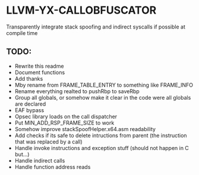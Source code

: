 # LLVM-YX-CALLOBFUSCATOR

Transparently integrate stack spoofing and indirect syscalls if possible at compile time

## TODO:
* Rewrite this readme
* Document functions
* Add thanks
* Mby rename from FRAME_TABLE_ENTRY to something like FRAME_INFO
* Rename everything realted to pushRbp to saveRbp
* Group all globals, or somehow make it clear in the code were all globals are declared
* EAF bypass
* Opsec library loads on the call dispatcher
* Put MIN_ADD_RSP_FRAME_SIZE to work
* Somehow improve stackSpoofHelper.x64.asm readability
* Add checks if its safe to delete intructions from parent (the instruction that was replaced by a call)
* Handle invoke instructions and exception stuff (should not happen in C but...)
* Handle indirect calls
* Handle function address reads
